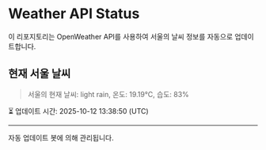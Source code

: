 
# Weather API Status

이 리포지토리는 OpenWeather API를 사용하여 서울의 날씨 정보를 자동으로 업데이트합니다.

## 현재 서울 날씨
> 서울의 현재 날씨: light rain, 온도: 19.19°C, 습도: 83%

⏳ 업데이트 시간: 2025-10-12 13:38:50 (UTC)

---
자동 업데이트 봇에 의해 관리됩니다.
